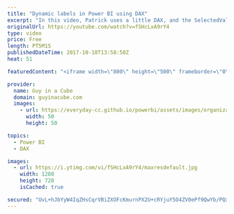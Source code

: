```yaml
---
title: "Dynamic labels in Power BI using DAX"
excerpt: "In this video, Patrick uses a little DAX, and the SelectedValue function, to get you some dynamic labels in your Power BI reports.  For more information about SelectedValue, check out Marco Russo's blog on the function - https://www.sqlbi.com/articles/using-the-selectedvalue-function-in-dax/  LET'S CONNECT!"
originalUrl: https://youtube.com/watch?v=fSHcLxA9rY4
type: video
price: Free
length: PT5M1S
publishedDateTime: 2017-10-18T13:58:50Z
heat: 51

featuredContent: "<iframe width=\"800\" height=\"500\" frameborder=\"0\" src=\"https://www.youtube.com/embed/fSHcLxA9rY4\" allow=\"accelerometer; autoplay; encrypted-media; gyroscope; picture-in-picture\" allowfullscreen></iframe>"

provider:
  name: Guy in a Cube
  domain: guyinacube.com
  images:
    - url: https://everyday-cc.github.io/powerbi/assets/images/organizations/guyinacube.com-50x50.jpg
      width: 50
      height: 50

topics:
  - Power BI
  - DAX

images:
  - url: https://i.ytimg.com/vi/fSHcLxA9rY4/maxresdefault.jpg
    width: 1280
    height: 720
    isCached: true

secured: "UvL+hJbYyW4IqZHsCqrVBiZXOFcKmurnPX2U+cRYjuY5O4ZV0ePf9QwYb/PQxEhEuFgZOvpnp7SP82UzfBV5RRnko2WQ2NajhntfWndD+IajTu0qLxctkfiAraOWImpTocJHeAbBkne/PDSoCaZQ3dlGJiT9uSAm3PyztNZikc+b9XPolo1MMSfTOv6jUPxViqyIqwczugsC24M1HU51SNLLW9AQac7GsyqSeSDfwjLGKaDKKdl05N/J2wmHPMf4DFc1CXLOJsTKfgw5mz/h07nTmRpdh51izgw7FJt9B8ISzIhqVM1Fvy8apqwFI7BY34AVJnF8f9yZso9Y4w44e70EB4CyqYqQHIom6fB7SSa4Ip1mQkVJW8dWgPN4OhEmb4fvtnR8brwe8b1qrEMD5HNRE2efh+X1FkOqOJzgD0Cj9zNyYL7GHEebwMmRw14d;np2b9o25e6qH25g078+ojQ=="
---
```


